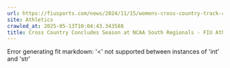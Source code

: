 ```yaml
---
url: https://fiusports.com/news/2024/11/15/womens-cross-country-track-cross-country-concludes-season-at-ncaa-south-regionals.aspx
site: Athletics
crawled_at: 2025-05-13T10:04:43.343588
title: Cross Country Concludes Season at NCAA South Regionals - FIU Athletics
---
```


Error generating fit markdown: '<' not supported between instances of 'int' and 'str'